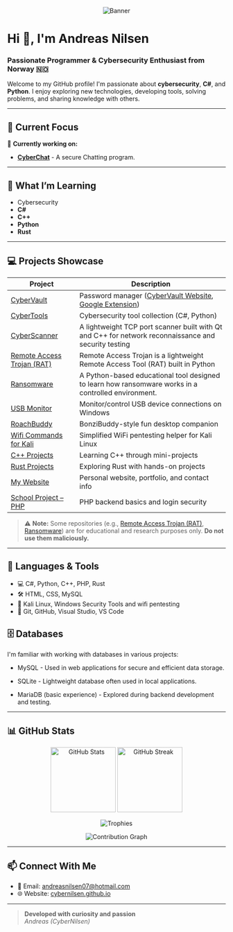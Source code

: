 <p align="center">
  <img src="https://capsule-render.vercel.app/api?type=waving&color=0e2233&height=320&section=header&text=Andreas%20Nilsen%20(CyberNilsen)&fontSize=40&fontAlign=50&desc=Cybersecurity%20Enthusiast%20%7C%20Developer%20%7C%20Norway%20🇳🇴&descSize=20&descAlign=50&fontColor=ffffff&descFontColor=ffffff&descPadding=80" alt="Banner"/>
</p>

# Hi 👋, I'm Andreas Nilsen

### Passionate Programmer & Cybersecurity Enthusiast from Norway 🇳🇴

Welcome to my GitHub profile! I'm passionate about **cybersecurity**, **C#**, and **Python**. I enjoy exploring new technologies, developing tools, solving problems, and sharing knowledge with others.

---

## 🌟 Current Focus

🔭 **Currently working on:**  
- [**CyberChat**](https://github.com/CyberNilsen/CyberChat) - A secure Chatting program. <br>

---

## 🌱 What I’m Learning

- Cybersecurity
- **C#**
- **C++**
- **Python**
- **Rust**

---

## 💻 Projects Showcase

| Project | Description |
|---------|-------------|
| [CyberVault](https://github.com/CyberNilsen/CyberVault) | Password manager ([CyberVault Website](https://github.com/CyberNilsen/CyberVault-website), [Google Extension](https://github.com/CyberNilsen/CyberVaultExtension)) |
| [CyberTools](https://github.com/CyberNilsen/CyberTools) | Cybersecurity tool collection (C#, Python) |
| [CyberScanner](https://github.com/CyberNilsen/CyberScanner) | A lightweight TCP port scanner built with Qt and C++ for network reconnaissance and security testing |
| [Remote Access Trojan (RAT)](https://github.com/CyberNilsen/Remote-Access-Trojan) | Remote Access Trojan is a lightweight Remote Access Tool (RAT) built in Python |
| [Ransomware](https://github.com/CyberNilsen/Ransomware) | A Python-based educational tool designed to learn how ransomware works in a controlled environment. |
| [USB Monitor](https://github.com/CyberNilsen/USB-Monitor) | Monitor/control USB device connections on Windows |
| [RoachBuddy](https://github.com/CyberNilsen/RoachBuddy) | BonziBuddy-style fun desktop companion |
| [Wifi Commands for Kali](https://github.com/CyberNilsen/Wifi-Commands-Kali) | Simplified WiFi pentesting helper for Kali Linux |
| [C++ Projects](https://github.com/CyberNilsen/CPP-projects) | Learning C++ through mini-projects |
| [Rust Projects](https://github.com/CyberNilsen/Rust) | Exploring Rust with hands-on projects |
| [My Website](https://cybernilsen.github.io/Andreas-Nettside/) | Personal website, portfolio, and contact info |
| [School Project – PHP](https://github.com/CyberNilsen/Oppdag-Norge-databasenettside) | PHP backend basics and login security |

> ⚠️ **Note:** Some repositories (e.g., [Remote Access Trojan (RAT)](https://github.com/CyberNilsen/Remote-Access-Trojan), [Ransomware](https://github.com/CyberNilsen/Ransomware)) are for educational and research purposes only. **Do not use them maliciously.**

---

## 🚀 Languages & Tools

- 💻 C#, Python, C++, PHP, Rust  
- 🛠️ HTML, CSS, MySQL  
- 🔐 Kali Linux, Windows Security Tools and wifi pentesting
- 🔧 Git, GitHub, Visual Studio, VS Code

## 🗄️ Databases
I'm familiar with working with databases in various projects:

- MySQL - Used in web applications for secure and efficient data storage.

- SQLite - Lightweight database often used in local applications.

- MariaDB (basic experience) - Explored during backend development and testing.

---

## 📊 GitHub Stats

<p align="center">
  <img src="https://github-readme-stats.vercel.app/api?username=CyberNilsen&show_icons=true&theme=dark" alt="GitHub Stats" height="150"/>
  <img src="https://streak-stats.demolab.com/?user=CyberNilsen&theme=dark" alt="GitHub Streak" height="150"/>
</p>
<p align="center">
  <img src="https://github-profile-trophy.vercel.app/?username=CyberNilsen&theme=onedark&row=1&column=7" alt="Trophies"/>
</p>
<p align="center">
  <img src="https://github-readme-activity-graph.vercel.app/graph?username=CyberNilsen&theme=github-compact" alt="Contribution Graph"/>
</p>

---

## 📫 Connect With Me

- 💌 Email: [andreasnilsen07@hotmail.com](mailto:andreasnilsen07@hotmail.com)
- 🌐 Website: [cybernilsen.github.io](https://cybernilsen.github.io/Andreas-Nettside/)

---

> **Developed with curiosity and passion**  
> *Andreas (CyberNilsen)*
